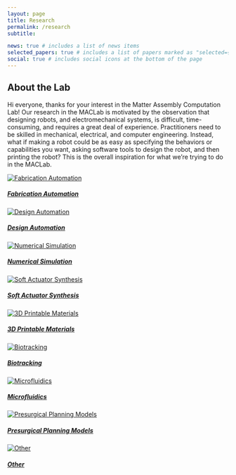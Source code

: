 ```yaml
---
layout: page
title: Research
permalink: /research
subtitle: 

news: true # includes a list of news items
selected_papers: true # includes a list of papers marked as "selected={true}"
social: true # includes social icons at the bottom of the page
---
```


<!-- About the Lab Section -->
## About the Lab

Hi everyone, thanks for your interest in the Matter Assembly Computation Lab! Our research in the MACLab is motivated by the observation that designing robots, and electromechanical systems, is difficult, time-consuming, and requires a great deal of experience. Practitioners need to be skilled in mechanical, electrical, and computer engineering. Instead, what if making a robot could be as easy as specifying the behaviors or capabilities you want, asking software tools to design the robot, and then printing the robot? This is the overall inspiration for what we’re trying to do in the MACLab.

<!-- Bootstrap Cards Section -->
<div class="container mt-5">
  <div class="row">
    <div class="col-md-4 mb-4">
      <a href="/_pages/fabrication-automation" class="card">
        <img src="/assets/img/1.jpg" class="card-img-top" alt="Fabrication Automation">
        <div class="card-body">
          <h5 class="card-title">Fabrication Automation</h5>
        </div>
      </a>
    </div>
    <div class="col-md-4 mb-4">
      <a href="/_pages/design-automation.md" class="card">
        <img src="/assets/img/10.jpg" class="card-img-top" alt="Design Automation">
        <div class="card-body">
          <h5 class="card-title">Design Automation</h5>
        </div>
      </a>
    </div>
    <div class="col-md-4 mb-4">
      <a href="/_pages/numerical-simulation.md" class="card">
        <img src="/assets/img/3.jpg" class="card-img-top" alt="Numerical Simulation">
        <div class="card-body">
          <h5 class="card-title">Numerical Simulation</h5>
        </div>
      </a>
    </div>
    <div class="col-md-4 mb-4">
      <a href="/_pages/soft-actuator-synthesis.md" class="card">
        <img src="/assets/img/4.jpg" class="card-img-top" alt="Soft Actuator Synthesis">
        <div class="card-body">
          <h5 class="card-title">Soft Actuator Synthesis</h5>
        </div>
      </a>
    </div>
    <div class="col-md-4 mb-4">
      <a href="/_pages/3d-printable-materials.md" class="card">
          <img src="/assets/img/5.jpg" class="card-img-top" alt="3D Printable Materials">
        <div class="card-body">
          <h5 class="card-title">3D Printable Materials</h5>
        </div>
      </a>
    </div>
    <div class="col-md-4 mb-4">
      <a href="/_pages/biotracking.md" class="card">
        <img src="/assets/img/6.jpg" class="card-img-top" alt="Biotracking">
        <div class="card-body">
          <h5 class="card-title">Biotracking</h5>
        </div>
      </a>
    </div>
    <div class="col-md-4 mb-4">
      <a href="/_pages/microfluidics.md" class="card">
        <img src="/assets/img/7.jpg" class="card-img-top" alt="Microfluidics">
        <div class="card-body">
          <h5 class="card-title">Microfluidics</h5>
        </div>
      </a>
    </div>
    <div class="col-md-4 mb-4">
        <a href="/_pages/presurgical-planning-models.md" class="card">
        <img src="/assets/img/8.jpg" class="card-img-top" alt="Presurgical Planning Models">
        <div class="card-body">
          <h5 class="card-title">Presurgical Planning Models</h5>
        </div>
      </a>
    </div>
    <div class="col-md-4 mb-4">
        <a href="/_pages/other.md" class="card">
          <img src="/assets/img/9.jpg" class="card-img-top" alt="Other">
        <div class="card-body">
          <h5 class="card-title">Other</h5>
        </div>
      </a>
    </div>
  </div>
</div>